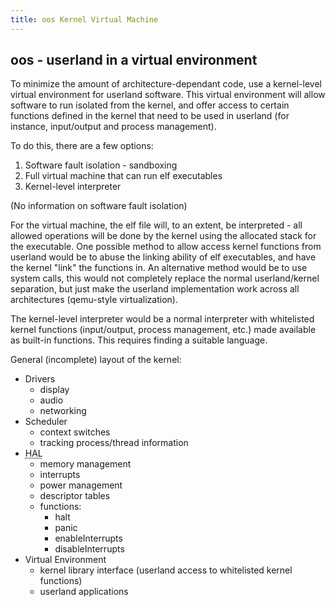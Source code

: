 ```yaml
---
title: oos Kernel Virtual Machine
---
```


<h2>oos - userland in a virtual environment</h2>

<p>To minimize the amount of architecture-dependant code, use a kernel-level virtual environment for userland software. 
This virtual environment will allow software to run isolated from the kernel, and offer access to certain functions defined in the kernel that need to be used in userland (for instance, input/output and process management).</p>
<p>To do this, there are a few options:</p>
<ol>
	<li>Software fault isolation - sandboxing</li>
	<li>Full virtual machine that can run elf executables</li>
	<li>Kernel-level interpreter</li>
</ol>
<p>(No information on software fault isolation)</p>
<p></p>
<p>For the virtual machine, the elf file will, to an extent, be interpreted - all allowed operations will be done by the kernel using the allocated stack for the executable. 
One possible method to allow access kernel functions from userland would be to abuse the linking ability of elf executables, and have the kernel "link" the functions in. 
An alternative method would be to use system calls, this would not completely replace the normal userland/kernel separation, but just make the userland implementation work across all architectures (qemu-style virtualization).</p>
<p></p>
<p>The kernel-level interpreter would be a normal interpreter with whitelisted kernel functions (input/output, process management, etc.) made available as built-in functions.  This requires finding a suitable language.</p>
<p></p>
<p>General (incomplete) layout of the kernel:</p>
<ul>
	<li>Drivers
		<ul>
		<li>display</li>
		<li>audio</li>
		<li>networking</li>
		</ul>
	</li>
	<li>Scheduler
		<ul>
		<li>context switches</li>
		<li>tracking process/thread information</li>
		</ul>
	</li>
	<li><abbr title="Hardware Acess Layer">HAL</abbr>
		<ul>
		<li>memory management</li>
		<li>interrupts</li>
		<li>power management</li>
		<li>descriptor tables</li>
		<li>functions:
			<ul>
			<li>halt</li>
			<li>panic</li>
			<li>enableInterrupts</li>
			<li>disableInterrupts</li>
			</ul>
		</li>
		</ul>
	</li>
	<li>Virtual Environment
		<ul>
		<li>kernel library interface (userland access to whitelisted kernel functions)</li>
		<li>userland applications</li>
		</ul>
	</li>
</ul>

